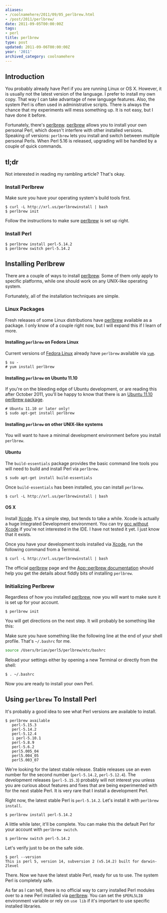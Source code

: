 ```yaml
---
aliases:
- /coolnamehere/2011/09/05_perlbrew.html
- /post/2011/perlbrew/
date: 2011-09-05T00:00:00Z
tags:
- perl
title: perlbrew
type: post
updated: 2011-09-06T00:00:00Z
year: '2011'
archived_category: coolnamehere
---
```

<!--more-->
## Introduction

You probably already have Perl if you are running Linux or OS X.
However, it is usually not the latest version of the language. I prefer
to install my own copy. That way I can take advantage of new language 
features. Also, the system Perl is often used in administrative
scripts. There is always the chance that my experiments will mess
something up. It is not easy, but I have done it before.

[perlbrew]: https://perlbrew.pl/
Fortunately, there's [perlbrew][]. [perlbrew][] allows you to install
your own personal Perl, which doesn't interfere with other installed
versions. Speaking of versions: `perlbrew` lets you install and switch
between multiple personal Perls. When Perl 5.16 is released, upgrading
will be handled by a couple of quick commands.

<aside>

<h2>tl;dr</h2>

<p>Not interested in reading my rambling article? That's okay.</p>

<h3>Install Perlbrew</h3>

<p>Make sure you have your operating system's build tools first.</p>

<pre><code>$ curl -L http://xrl.us/perlbrewinstall | bash
$ perlbrew init
</code></pre>

<p>Follow the instructions to make sure <a href="https://perlbrew.pl/">perlbrew</a> is set up right.</p>

<h3>Install Perl</h3>

<pre><code>$ perlbrew install perl-5.14.2
$ perlbrew switch perl-5.14.2
</code></pre>

</aside>

## Installing Perlbrew

There are a couple of ways to install [perlbrew][]. Some of them only
apply to specific platforms, while one should work on any UNIX-like
operating system.

Fortunately, all of the installation techniques are simple.

### Linux Packages

Fresh releases of some Linux distributions have [perlbrew][] available
as a package. I only know of a couple right now, but I will expand this
if I learn of more.

#### Installing `perlbrew` on Fedora Linux

[Fedora Linux]: http://fedoraproject.org
[`yum`]: http://fedoraproject.org/wiki/Yum

Current versions of [Fedora Linux][] already have `perlbrew` available
via [`yum`][].

    $ su -
    # yum install perlbrew

#### Installing `perlbrew` on Ubuntu 11.10

[Ubuntu 11.10 perlbrew package]: https://launchpad.net/ubuntu/oneiric/+package/perlbrew

If you're on the bleeding edge of Ubuntu development, or are reading 
this after October 2011, you'll be happy to know that there is an
[Ubuntu 11.10 perlbrew package][].

    # Ubuntu 11.10 or later only!
    $ sudo apt-get install perlbrew

#### Installing `perlbrew` on other UNIX-like systems

You will want to have a minimal development environment before
you install `perlbrew`.

#### Ubuntu 

The `build-essentials` package provides the basic command line tools you
will need to build and install Perl via `perlbrew`.

    $ sudo apt-get install build-essentials

Once `build-essentials` has been installed, you can install `perlbrew`.

    $ curl -L http://xrl.us/perlbrewinstall | bash

#### OS X

[Xcode]: https://developer.apple.com/xcode/
[gcc without Xcode]: https://github.com/sorin-ionescu/gcc-without-xcode

Install [Xcode][]. It's a simple step, but tends to take a while. Xcode is
actually a huge Integrated Development environment. You can try
[gcc without Xcode][] if you're not interested in the IDE. I have not
tested it yet. I just know that it exists.

Once you have your development tools installed via [Xcode][], run the
following command from a Terminal.

    $ curl -L http://xrl.us/perlbrewinstall | bash

[App::perlbrew documentation]: https://metacpan.org/module/App::perlbrew

The official [perlbrew][] page and the [App::perlbrew documentation][]
should help you get the details about fiddly bits of installing `perlbrew`.

### Initializing Perlbrew

Regardless of how you installed [perlbrew][], now you will want to make
sure it is set up for your account.

    $ perlbrew init

You will get directions on the next step. It will probably be something
like this:

Make sure you have something like the following line at the end of your 
shell profile. That's `~/.bashrc` for me.

``` bash
source /Users/brian/perl5/perlbrew/etc/bashrc
```

Reload your settings either by opening a new Terminal or directly from
the shell:

    $ . ~/.bashrc

Now you are ready to install your own Perl.

## Using `perlbrew` To Install Perl

It's probably a good idea to see what Perl versions are available to 
install.

    $ perlbrew available
       perl-5.15.3
       perl-5.14.2
       perl-5.12.4
       i perl-5.10.1
       perl-5.8.9
       perl-5.6.2
       perl5.005_04
       perl5.004_05
       perl5.003_07

We're looking for the latest stable release. Stable releases use an
even number for the second number (`perl-5.14.2`, `perl-5.12.4`).
The development releases (`perl-5.15.3`) probably will not interest you
unless you are curious about features and fixes that are being experimented
with for the next stable Perl. It is very rare that I install a
development Perl.

Right now, the latest stable Perl is `perl-5.14.2`. Let's install it with
`perlbrew install`.

    $ perlbrew install perl-5.14.2

A little while later, it'll be complete. You can make this the default
Perl for your account with `perlbrew switch`.

    $ perlbrew switch perl-5.14.2

Let's verify just to be on the safe side.

    $ perl --version
    This is perl 5, version 14, subversion 2 (v5.14.2) built for darwin-2level

There. Now we have the latest stable Perl, ready for us to use. The system
Perl is completely safe.

As far as I can tell, there is no official way to carry installed Perl
modules over to a new Perl installed via [perlbrew][]. You can set the
`$PERL5LIB` environment variable or rely on `use lib` if it's important
to use specific installed libraries.

